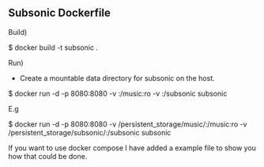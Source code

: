 ## Subsonic Dockerfile ##

Build)

 $ docker build -t subsonic .

Run)

 * Create a mountable data directory for subsonic on the host.

 $ docker run -d -p 8080:8080 -v <music directory>:/music:ro -v <subsonic data directory>:/subsonic subsonic

 E.g

 $ docker run -d -p 8080:8080 -v /persistent_storage/music/:/music:ro -v /persistent_storage/subsonic/:/subsonic subsonic



If you want to use docker compose I have added a example file to show you how that could be done.